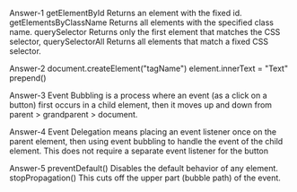 Answer-1
getElementById Returns an element with the fixed id.
getElementsByClassName Returns all elements with the specified class name.
querySelector Returns only the first element that matches the CSS selector,
querySelectorAll Returns all elements that match a fixed CSS selector.

Answer-2
document.createElement("tagName")
element.innerText = "Text"
<parent>
prepend()

Answer-3
Event Bubbling is a process where an event (as a click on a button) first occurs in a child element, then it moves up and down from parent > grandparent > document.

Answer-4
Event Delegation means placing an event listener once on the parent element, then using event bubbling to handle the event of the child element.
This does not require a separate event listener for the button

Answer-5
preventDefault() Disables the default behavior of any element.
stopPropagation() This cuts off the upper part (bubble path) of the event.


